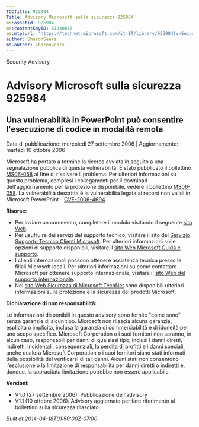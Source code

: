 ```yaml
---
TOCTitle: 925984
Title: Advisory Microsoft sulla sicurezza 925984
ms:assetid: 925984
ms:contentKeyID: 61239816
ms:mtpsurl: 'https://technet.microsoft.com/it-IT/library/925984(v=Security.10)'
author: SharonSears
ms.author: SharonSears
---
```


Security Advisory

Advisory Microsoft sulla sicurezza 925984
=========================================

Una vulnerabilità in PowerPoint può consentire l'esecuzione di codice in modalità remota
----------------------------------------------------------------------------------------

Data di pubblicazione: mercoledì 27 settembre 2006 | Aggiornamento: martedì 10 ottobre 2006

Microsoft ha portato a termine la ricerca avviata in seguito a una segnalazione pubblica di questa vulnerabilità. È stato pubblicato il bollettino [MS06-058](http://technet.microsoft.com/security/bulletin/ms06-058) al fine di risolvere il problema. Per ulteriori informazioni su questo problema, compresi i collegamenti per il download dell'aggiornamento per la protezione disponibile, vedere il bollettino [MS06-058](http://technet.microsoft.com/security/bulletin/ms06-058). La vulnerabilità descritta è la vulnerabilità legata ai record non validi in Microsoft PowerPoint - [CVE-2006-4694](http://www.cve.mitre.org/cgi-bin/cvename.cgi?name=cve-2006-4694).

**Risorse:**

-   Per inviare un commento, completare il modulo visitando il seguente [sito Web](https://support.microsoft.com/common/survey.aspx?scid=sw;en;1257&amp;showpage=1&amp;ws=technet&amp;sd=tech).
-   Per usufruire dei servizi del supporto tecnico, visitare il sito del [Servizio Supporto Tecnico Clienti Microsoft](http://go.microsoft.com/fwlink/?linkid=21131). Per ulteriori informazioni sulle opzioni di supporto disponibili, visitare il [sito Web Microsoft Guida e supporto](http://support.microsoft.com/).
-   I clienti internazionali possono ottenere assistenza tecnica presso le filiali Microsoft locali. Per ulteriori informazioni su come contattare Microsoft per ottenere supporto internazionale, visitare il [sito Web del supporto internazionale](http://go.microsoft.com/fwlink/?linkid=21155).
-   Nel [sito Web Sicurezza di Microsoft TechNet](http://www.microsoft.com/italy/technet/security/default.mspx) sono disponibili ulteriori informazioni sulla protezione e la sicurezza dei prodotti Microsoft.

**Dichiarazione di non responsabilità:**

Le informazioni disponibili in questo advisory sono fornite "come sono" senza garanzie di alcun tipo. Microsoft non rilascia alcuna garanzia, esplicita o implicita, inclusa la garanzia di commerciabilità e di idoneità per uno scopo specifico. Microsoft Corporation o i suoi fornitori non saranno, in alcun caso, responsabili per danni di qualsiasi tipo, inclusi i danni diretti, indiretti, incidentali, consequenziali, la perdita di profitti e i danni speciali, anche qualora Microsoft Corporation o i suoi fornitori siano stati informati della possibilità del verificarsi di tali danni. Alcuni stati non consentono l'esclusione o la limitazione di responsabilità per danni diretti o indiretti e, dunque, la sopracitata limitazione potrebbe non essere applicabile.

**Versioni:**

-   V1.0 (27 settembre 2006): Pubblicazione dell'advisory
-   V1.1 (10 ottobre 2006): Advisory aggiornato per fare riferimento al bollettino sulla sicurezza rilasciato.

*Built at 2014-04-18T01:50:00Z-07:00*
